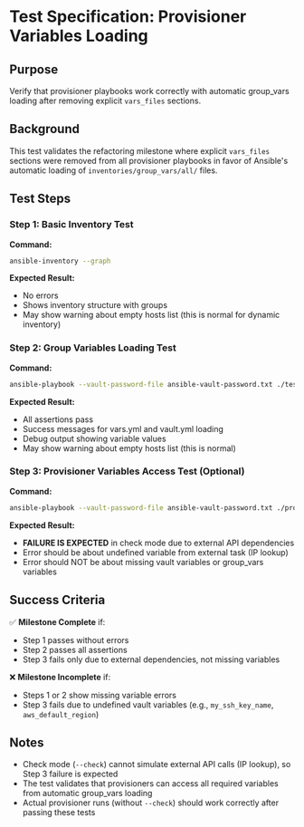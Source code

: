 # Test Specification: Provisioner Variables Loading

## Purpose

Verify that provisioner playbooks work correctly with automatic group_vars loading after removing explicit `vars_files` sections.

## Background

This test validates the refactoring milestone where explicit `vars_files` sections were removed from all provisioner playbooks in favor of Ansible's automatic loading of `inventories/group_vars/all/` files.

## Test Steps

### Step 1: Basic Inventory Test

**Command:**

```bash
ansible-inventory --graph
```

**Expected Result:**

- No errors
- Shows inventory structure with groups
- May show warning about empty hosts list (this is normal for dynamic inventory)

### Step 2: Group Variables Loading Test

**Command:**

```bash
ansible-playbook --vault-password-file ansible-vault-password.txt ./test/test-group-vars-loading.yml 
```

**Expected Result:**

- All assertions pass
- Success messages for vars.yml and vault.yml loading
- Debug output showing variable values
- May show warning about empty hosts list (this is normal)

### Step 3: Provisioner Variables Access Test (Optional)

**Command:**

```bash
ansible-playbook --vault-password-file ansible-vault-password.txt ./provision-aws-linux.yml --check
```

**Expected Result:**

- **FAILURE IS EXPECTED** in check mode due to external API dependencies
- Error should be about undefined variable from external task (IP lookup)
- Error should NOT be about missing vault variables or group_vars variables

## Success Criteria

✅ **Milestone Complete** if:

- Step 1 passes without errors
- Step 2 passes all assertions
- Step 3 fails only due to external dependencies, not missing variables

❌ **Milestone Incomplete** if:

- Steps 1 or 2 show missing variable errors
- Step 3 fails due to undefined vault variables (e.g., `my_ssh_key_name`, `aws_default_region`)

## Notes

- Check mode (`--check`) cannot simulate external API calls (IP lookup), so Step 3 failure is expected
- The test validates that provisioners can access all required variables from automatic group_vars loading
- Actual provisioner runs (without `--check`) should work correctly after passing these tests